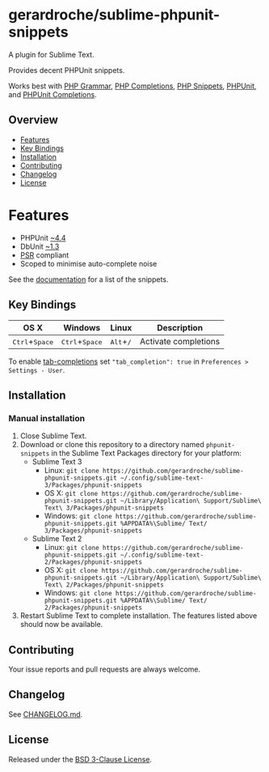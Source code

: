 # gerardroche/sublime-phpunit-snippets

A plugin for Sublime Text.

Provides decent PHPUnit snippets.

Works best with [PHP Grammar], [PHP Completions], [PHP Snippets], [PHPUnit], and [PHPUnit Completions].

## Overview

* [Features](#features)
* [Key Bindings](#key-bindings)
* [Installation](#installation)
* [Contributing](#contributing)
* [Changelog](#changelog)
* [License](#license)

# Features

* PHPUnit [~4.4](http://semver.org)
* DbUnit [~1.3](http://semver.org)
* [PSR](http://www.php-fig.org) compliant
* Scoped to minimise auto-complete noise

See the [documentation](DOCUMENTATION.md) for a list of the snippets.

## Key Bindings

| OS X | Windows | Linux | Description |
|------|---------|-------|-------------|
| <kbd>Ctrl</kbd>+<kbd>Space</kbd> | <kbd>Ctrl</kbd>+<kbd>Space</kbd> | <kbd>Alt</kbd>+<kbd>/</kbd> | Activate completions |

To enable [tab-completions](http://docs.sublimetext.info/en/latest/extensibility/completions.html#tab-completed-completions) set `"tab_completion": true` in `Preferences > Settings - User`.

## Installation

### Manual installation

1. Close Sublime Text.
2. Download or clone this repository to a directory named `phpunit-snippets` in the Sublime Text Packages directory for your platform:
    * Sublime Text 3
        - Linux: `git clone https://github.com/gerardroche/sublime-phpunit-snippets.git ~/.config/sublime-text-3/Packages/phpunit-snippets`
        - OS X: `git clone https://github.com/gerardroche/sublime-phpunit-snippets.git ~/Library/Application\ Support/Sublime\ Text\ 3/Packages/phpunit-snippets`
        - Windows: `git clone https://github.com/gerardroche/sublime-phpunit-snippets.git %APPDATA%\Sublime/ Text/ 3/Packages/phpunit-snippets`
    * Sublime Text 2
        - Linux: `git clone https://github.com/gerardroche/sublime-phpunit-snippets.git ~/.config/sublime-text-2/Packages/phpunit-snippets`
        - OS X: `git clone https://github.com/gerardroche/sublime-phpunit-snippets.git ~/Library/Application\ Support/Sublime\ Text\ 2/Packages/phpunit-snippets`
        - Windows: `git clone https://github.com/gerardroche/sublime-phpunit-snippets.git %APPDATA%\Sublime/ Text/ 2/Packages/phpunit-snippets`
3. Restart Sublime Text to complete installation. The features listed above should now be available.

## Contributing

Your issue reports and pull requests are always welcome.

## Changelog

See [CHANGELOG.md](CHANGELOG.md).

## License

Released under the [BSD 3-Clause License](LICENSE).

[PHP Grammar]: https://packagecontrol.io/packages/php-grammar
[PHP Completions]: https://packagecontrol.io/packages/PHP%20Completions%20Kit
[PHP Snippets]: https://packagecontrol.io/packages/php-snippets
[PHPUnit]: https://github.com/gerardroche/sublime-phpunit
[PHPUnit Completions]: https://github.com/gerardroche/sublime-phpunit-completions
[PHPUnit Snippets]: https://github.com/gerardroche/sublime-phpunit-snippets
